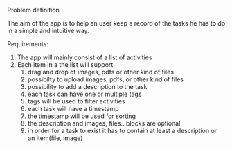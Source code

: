 Problem definition

The aim of the app is to help an user keep a record of the tasks he has to do in a simple and intuitive way.

Requirements:

1. The app will mainly consist of a list of activities
1. Each item in a the list will support 
    1. drag and drop of images, pdfs or other kind of files
    1. possibilty to upload images, pdfs, or other kind of files
    1. possibility to add a description to the task
    1. each task can have one or multiple tags
    1. tags will be used to filter activities
    1. each task will have a timestamp
    1. the timestamp will be used for sorting
    1. the description and images, files.. blocks are optional
    1. in order for a task to exist it has to contain at least a description or an item(file, image)
